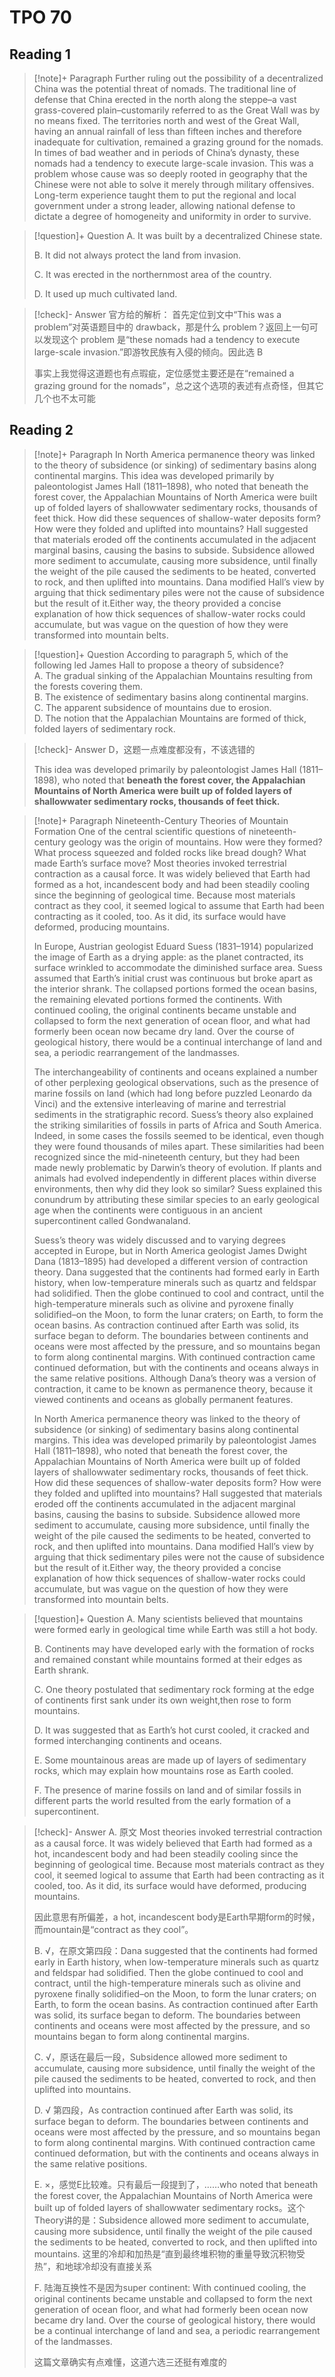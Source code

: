 # TPO 70

## Reading 1

> [!note]+ Paragraph
> Further ruling out the possibility of a decentralized China was the potential threat of nomads. The traditional line of defense that China erected in the north along the steppe–a vast grass-covered plain–customarily referred to as the Great Wall was by no means fixed. The territories north and west of the Great Wall, having an annual rainfall of less than fifteen inches and therefore inadequate for cultivation, remained a grazing ground for the nomads. In times of bad weather and in periods of China’s dynasty, these nomads had a tendency to execute large-scale invasion. This was a problem whose cause was so deeply rooted in geography that the Chinese were not able to solve it merely through military offensives. Long-term experience taught them to put the regional and local government under a strong leader, allowing national defense to dictate a degree of homogeneity and uniformity in order to survive.

> [!question]+ Question
> A. It was built by a decentralized Chinese state.
> 
> B. It did not always protect the land from invasion.
> 
> C. It was erected in the northernmost area of the country.
> 
> D. It used up much cultivated land.

> [!check]- Answer
> 官方给的解析：
> 首先定位到文中“This was a problem”对英语题目中的 drawback，那是什么 problem？返回上一句可以发现这个 problem 是“these nomads had a tendency to execute large-scale invasion.”即游牧民族有入侵的倾向。因此选 B
> 
> 事实上我觉得这道题也有点瑕疵，定位感觉主要还是在“remained a grazing ground for the nomads”，总之这个选项的表述有点奇怪，但其它几个也不太可能


## Reading 2

> [!note]+ Paragraph
> In North America permanence theory was linked to the theory of subsidence (or sinking) of sedimentary basins along continental margins. This idea was developed primarily by paleontologist James Hall (1811–1898), who noted that beneath the forest cover, the Appalachian Mountains of North America were built up of folded layers of shallowwater sedimentary rocks, thousands of feet thick. How did these sequences of shallow-water deposits form? How were they folded and uplifted into mountains? Hall suggested that materials eroded off the continents accumulated in the adjacent marginal basins, causing the basins to subside.  Subsidence allowed more sediment to accumulate, causing more subsidence, until finally the weight of the pile caused the sediments to be heated, converted to rock, and then uplifted into mountains. Dana modified Hall’s view by arguing that thick sedimentary piles were not the cause of subsidence but the result of it.Either way, the theory provided a concise explanation of how thick sequences of shallow-water rocks could accumulate, but was vague on the question of how they were transformed into mountain belts.

> [!question]+ Question
> According to paragraph 5, which of the following led James Hall to propose a theory of subsidence?  
> A. The gradual sinking of the Appalachian Mountains resulting from the forests covering them.  
> B. The existence of sedimentary basins along continental margins.  
> C. The apparent subsidence of mountains due to erosion.  
> D. The notion that the Appalachian Mountains are formed of thick, folded layers of sedimentary rock.  

> [!check]- Answer
> D，这题一点难度都没有，不该选错的
> 
> This idea was developed primarily by paleontologist James Hall (1811–1898), who noted that **beneath the forest cover, the Appalachian Mountains of North America were built up of folded layers of shallowwater sedimentary rocks, thousands of feet thick.**

> [!note]+ Paragraph
> Nineteenth-Century Theories of Mountain Formation
> One of the central scientific questions of nineteenth-century geology was the origin of mountains. How were they formed? What process squeezed and folded rocks like bread dough? What made Earth’s surface move? Most theories invoked terrestrial contraction as a causal force. It was widely believed that Earth had formed as a hot, incandescent body and had been steadily cooling since the beginning of geological time. Because most materials contract as they cool, it seemed logical to assume that Earth had been contracting as it cooled, too. As it did, its surface would have deformed, producing mountains.
> 
> 
> 
> In Europe, Austrian geologist Eduard Suess (1831–1914) popularized the image of Earth as a drying apple: as the planet contracted, its surface wrinkled to accommodate the diminished surface area. Suess assumed that Earth’s initial crust was continuous but broke apart as the interior shrank. The collapsed portions formed the ocean basins, the remaining elevated portions formed the continents. With continued cooling, the original continents became unstable and collapsed to form the next generation of ocean floor, and what had formerly been ocean now became dry land. Over the course of geological history, there would be a continual interchange of land and sea, a periodic rearrangement of the landmasses.
> 
> 
> 
> The interchangeability of continents and oceans explained a number of other perplexing geological observations, such as the presence of marine fossils on land (which had long before puzzled Leonardo da Vinci) and the extensive interleaving of marine and terrestrial sediments in the stratigraphic record. Suess’s theory also explained the striking similarities of fossils in parts of Africa and South America. Indeed, in some cases the fossils seemed to be identical, even though they were found thousands of miles apart. These similarities had been recognized since the mid-nineteenth century, but they had been made newly problematic by Darwin’s theory of evolution. If plants and animals had evolved independently in different places within diverse environments, then why did they look so similar? Suess explained this conundrum by attributing these similar species to an early geological age when the continents were contiguous in an ancient supercontinent called Gondwanaland.
> 
> 
> 
> Suess’s theory was widely discussed and to varying degrees accepted in Europe, but in North America geologist James Dwight Dana (1813–1895) had developed a different version of contraction theory. Dana suggested that the continents had formed early in Earth history, when low-temperature minerals such as quartz and feldspar had solidified. Then the globe continued to cool and contract, until the high-temperature minerals such as olivine and pyroxene finally solidified–on the Moon, to form the lunar craters; on Earth, to form the ocean basins. As contraction continued after Earth was solid, its surface began to deform. The boundaries between continents and oceans were most affected by the pressure, and so mountains began to form along continental margins. With continued contraction came continued deformation, but with the continents and oceans always in the same relative positions. Although Dana’s theory was a version of contraction, it came to be known as permanence theory, because it viewed continents and oceans as globally permanent features.
> 
> 
> 
> In North America permanence theory was linked to the theory of subsidence (or sinking) of sedimentary basins along continental margins. This idea was developed primarily by paleontologist James Hall (1811–1898), who noted that beneath the forest cover, the Appalachian Mountains of North America were built up of folded layers of shallowwater sedimentary rocks, thousands of feet thick. How did these sequences of shallow-water deposits form? How were they folded and uplifted into mountains? Hall suggested that materials eroded off the continents accumulated in the adjacent marginal basins, causing the basins to subside.  Subsidence allowed more sediment to accumulate, causing more subsidence, until finally the weight of the pile caused the sediments to be heated, converted to rock, and then uplifted into mountains. Dana modified Hall’s view by arguing that thick sedimentary piles were not the cause of subsidence but the result of it.Either way, the theory provided a concise explanation of how thick sequences of shallow-water rocks could accumulate, but was vague on the question of how they were transformed into mountain belts.

> [!question]+ Question
> A. Many scientists believed that mountains were formed early in geological time while Earth was still a hot body.
> 
> B. Continents may have developed early with the formation of rocks and remained constant while mountains formed at their edges as Earth shrank.
> 
> C. One theory postulated that sedimentary rock forming at the edge of continents first sank under its own weight,then rose to form mountains.
> 
> D. It was suggested that as Earth’s hot curst cooled, it cracked and formed interchanging continents and oceans.
> 
> E. Some mountainous areas are made up of layers of sedimentary rocks, which may explain how mountains rose as Earth cooled.
> 
> F. The presence of marine fossils on land and of similar fossils in different parts the world resulted from the early formation of a supercontinent.

> [!check]- Answer
> A. 原文 Most theories invoked terrestrial contraction as a causal force. It was widely believed that Earth had formed as a hot, incandescent body and had been steadily cooling since the beginning of geological time. Because most materials contract as they cool, it seemed logical to assume that Earth had been contracting as it cooled, too. As it did, its surface would have deformed, producing mountains.
> 
> 因此意思有所偏差，a hot, incandescent body是Earth早期form的时候，而mountain是“contract as they cool”。
> 
> B. √，在原文第四段：Dana suggested that the continents had formed early in Earth history, when low-temperature minerals such as quartz and feldspar had solidified. Then the globe continued to cool and contract, until the high-temperature minerals such as olivine and pyroxene finally solidified–on the Moon, to form the lunar craters; on Earth, to form the ocean basins. As contraction continued after Earth was solid, its surface began to deform. The boundaries between continents and oceans were most affected by the pressure, and so mountains began to form along continental margins.
> 
> C. √，原话在最后一段，Subsidence allowed more sediment to accumulate, causing more subsidence, until finally the weight of the pile caused the sediments to be heated, converted to rock, and then uplifted into mountains.
> 
> D. √ 第四段，As contraction continued after Earth was solid, its surface began to deform. The boundaries between continents and oceans were most affected by the pressure, and so mountains began to form along continental margins. With continued contraction came continued deformation, but with the continents and oceans always in the same relative positions. 
> 
> E. ×，感觉E比较难。只有最后一段提到了，……who noted that beneath the forest cover, the Appalachian Mountains of North America were built up of folded layers of shallowwater sedimentary rocks。这个Theory讲的是：Subsidence allowed more sediment to accumulate, causing more subsidence, until finally the weight of the pile caused the sediments to be heated, converted to rock, and then uplifted into mountains. 这里的冷却和加热是“直到最终堆积物的重量导致沉积物受热”，和地球冷却没有直接关系
> 
> F. 陆海互换性不是因为super continent: With continued cooling, the original continents became unstable and collapsed to form the next generation of ocean floor, and what had formerly been ocean now became dry land. Over the course of geological history, there would be a continual interchange of land and sea, a periodic rearrangement of the landmasses.
> 
> 这篇文章确实有点难懂，这道六选三还挺有难度的

